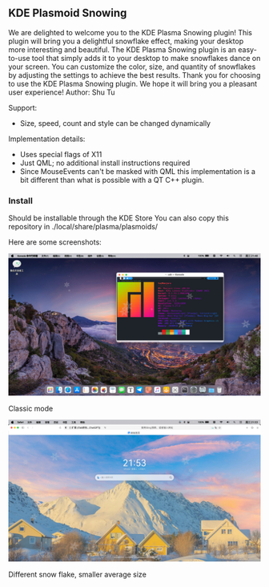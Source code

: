 ## KDE Plasmoid Snowing

We are delighted to welcome you to the KDE Plasma Snowing plugin! This plugin will bring you a delightful snowflake effect, making your desktop more interesting and beautiful. The KDE Plasma Snowing plugin is an easy-to-use tool that simply adds it to your desktop to make snowflakes dance on your screen. You can customize the color, size, and quantity of snowflakes by adjusting the settings to achieve the best results. Thank you for choosing to use the KDE Plasma Snowing plugin. We hope it will bring you a pleasant user experience! Author: Shu Tu

Support:
* Size, speed, count and style can be changed dynamically

Implementation details:
* Uses special flags of X11 
* Just QML; no additional install instructions required
* Since MouseEvents can't be masked with QML this implementation
is a bit different than what is possible with a QT C++ plugin.

### Install
Should be installable through the KDE Store
You can also copy this repository in ./local/share/plasma/plasmoids/

Here are some screenshots: 

![image-20230920214913709](assets/image-20230920214913709.png)

Classic mode

![image-20230920215322581](assets/image-20230920215322581.png)

Different snow flake, smaller average size
